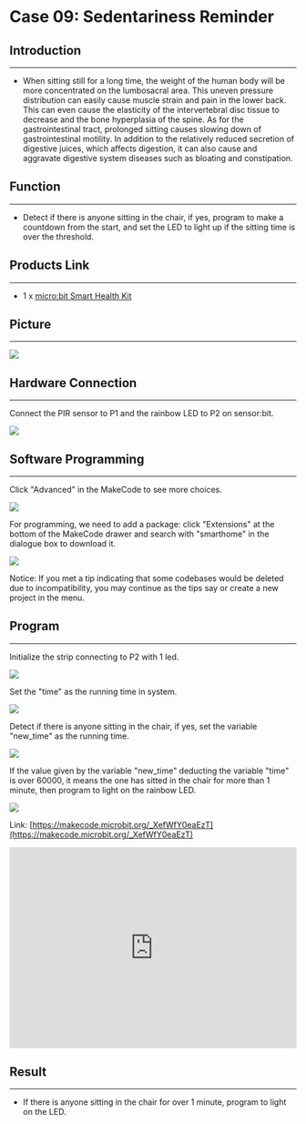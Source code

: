 # Case 09: Sedentariness Reminder

##   Introduction
---

- When sitting still for a long time, the weight of the human body will be more concentrated on the lumbosacral area. This uneven pressure distribution can easily cause muscle strain and pain in the lower back. This can even cause the elasticity of the intervertebral disc tissue to decrease and the bone hyperplasia of the spine. As for the gastrointestinal tract, prolonged sitting causes slowing down of gastrointestinal motility. In addition to the relatively reduced secretion of digestive juices, which affects digestion, it can also cause and aggravate digestive system diseases such as bloating and constipation.

## Function
---

- Detect if there is anyone sitting in the chair, if yes, program to make a countdown from the start, and set the LED to light up if the sitting time is over the threshold. 

## Products Link
---
- 1 x [micro:bit Smart Health Kit]()

## Picture
---

![](./images/microbit-Smart-Health-Kit-case-01-02.png)

## Hardware Connection
---

Connect the PIR sensor to P1 and the rainbow LED to P2 on sensor:bit. 

![](./images/microbit-Smart-Health-Kit-case-09-03.png)

## Software Programming 
---

Click "Advanced" in the MakeCode to see more choices.

![](./images/microbit-Smart-Health-Kit-case-01-04.png)

For programming, we need to add a package: click "Extensions" at the bottom of the MakeCode drawer and search with "smarthome" in the dialogue box to download it. 

![](./images/microbit-Smart-Health-Kit-case-01-05.png)

Notice: If you met a tip indicating that some codebases would be deleted due to incompatibility, you may continue as the tips say or create a new project in the menu. 

## Program 
---
Initialize the strip connecting to P2 with 1 led. 

![](./images/microbit-Smart-Health-Kit-case-09-07.png)

Set the "time" as the running time in system. 

![](./images/microbit-Smart-Health-Kit-case-09-08.png)

Detect if there is anyone sitting in the chair, if yes, set the variable "new_time"  as the running time. 

![](./images/microbit-Smart-Health-Kit-case-09-09.png)

If the value given by the variable  "new_time"  deducting the variable "time" is over 60000, it means the one has sitted in the chair for more than 1 minute, then program to light on the rainbow LED. 

![](./images/microbit-Smart-Health-Kit-case-09-10.png)


Link: [https://makecode.microbit.org/_XefWfY0eaEzT](https://makecode.microbit.org/_XefWfY0eaEzT)

<div style="position:relative;height:0;padding-bottom:70%;overflow:hidden;">
<iframe style="position:absolute;top:0;left:0;width:100%;height:100%;" src="https://makecode.microbit.org/#pub:https://makecode.microbit.org/_XefWfY0eaEzT" frameborder="0" sandbox="allow-popups allow-forms allow-scripts allow-same-origin">
</iframe>
</div>  


## Result
---
- If there is anyone sitting in the chair for over 1 minute, program to light on the LED. 



